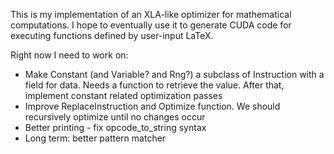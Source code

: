 This is my implementation of an XLA-like optimizer for mathematical computations. I hope to eventually use it to generate CUDA code for executing functions defined by user-input LaTeX.

Right now I need to work on:

- Make Constant (and Variable? and Rng?) a subclass of Instruction with a field for data. Needs a function to retrieve the value. After that, implement constant related optimization passes
- Improve ReplaceInstruction and Optimize function. We should recursively optimize until no changes occur
- Better printing - fix opcode_to_string syntax
- Long term: better pattern matcher
